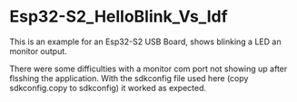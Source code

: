 # Esp32-S2_HelloBlink_Vs_Idf

This is an example for an Esp32-S2 USB Board, shows blinking a LED an monitor output.

There were some difficulties with a monitor com port not showing up after flsshing the application.
With the sdkconfig file used here (copy sdkconfig.copy to sdkconfig) it worked as expected.
